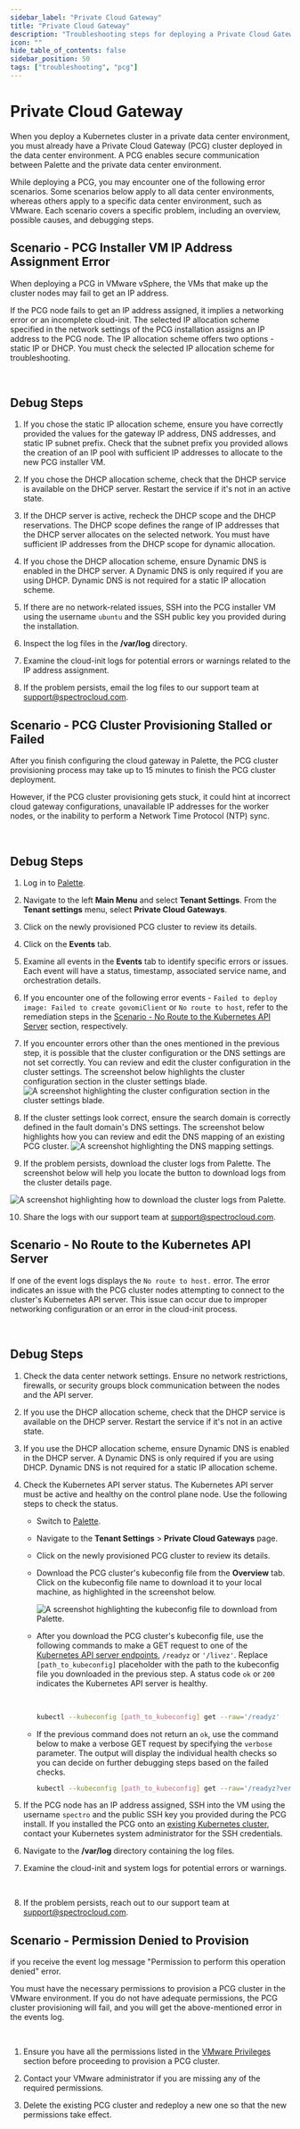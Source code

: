 ```yaml
---
sidebar_label: "Private Cloud Gateway"
title: "Private Cloud Gateway"
description: "Troubleshooting steps for deploying a Private Cloud Gateway."
icon: ""
hide_table_of_contents: false
sidebar_position: 50
tags: ["troubleshooting", "pcg"]
---
```


# Private Cloud Gateway

When you deploy a Kubernetes cluster in a private data center environment, you must already have a Private Cloud Gateway
(PCG) cluster deployed in the data center environment. A PCG enables secure communication between Palette and the
private data center environment.

While deploying a PCG, you may encounter one of the following error scenarios. Some scenarios below apply to all data
center environments, whereas others apply to a specific data center environment, such as VMware. Each scenario covers a
specific problem, including an overview, possible causes, and debugging steps.

## Scenario - PCG Installer VM IP Address Assignment Error

When deploying a PCG in VMware vSphere, the VMs that make up the cluster nodes may fail to get an IP address.

If the PCG node fails to get an IP address assigned, it implies a networking error or an incomplete cloud-init. The
selected IP allocation scheme specified in the network settings of the PCG installation assigns an IP address to the PCG
node. The IP allocation scheme offers two options - static IP or DHCP. You must check the selected IP allocation scheme
for troubleshooting.

<br />

## Debug Steps

1. If you chose the static IP allocation scheme, ensure you have correctly provided the values for the gateway IP
   address, DNS addresses, and static IP subnet prefix. Check that the subnet prefix you provided allows the creation of
   an IP pool with sufficient IP addresses to allocate to the new PCG installer VM.

2. If you chose the DHCP allocation scheme, check that the DHCP service is available on the DHCP server. Restart the
   service if it's not in an active state.

3. If the DHCP server is active, recheck the DHCP scope and the DHCP reservations. The DHCP scope defines the range of
   IP addresses that the DHCP server allocates on the selected network. You must have sufficient IP addresses from the
   DHCP scope for dynamic allocation.

4. If you chose the DHCP allocation scheme, ensure Dynamic DNS is enabled in the DHCP server. A Dynamic DNS is only
   required if you are using DHCP. Dynamic DNS is not required for a static IP allocation scheme.

5. If there are no network-related issues, SSH into the PCG installer VM using the username `ubuntu` and the SSH public
   key you provided during the installation.

6. Inspect the log files in the **/var/log** directory.

7. Examine the cloud-init logs for potential errors or warnings related to the IP address assignment.

8. If the problem persists, email the log files to our support team at
   [support@spectrocloud.com](mailto:support@spectrocloud.com).

## Scenario - PCG Cluster Provisioning Stalled or Failed

After you finish configuring the cloud gateway in Palette, the PCG cluster provisioning process may take up to 15
minutes to finish the PCG cluster deployment.

However, if the PCG cluster provisioning gets stuck, it could hint at incorrect cloud gateway configurations,
unavailable IP addresses for the worker nodes, or the inability to perform a Network Time Protocol (NTP) sync.

<br />

## Debug Steps

1. Log in to [Palette](https://console.spectrocloud.com).

2. Navigate to the left **Main Menu** and select **Tenant Settings**. From the **Tenant settings** menu, select
   **Private Cloud Gateways**.

3. Click on the newly provisioned PCG cluster to review its details.

4. Click on the **Events** tab.

5. Examine all events in the **Events** tab to identify specific errors or issues. Each event will have a status,
   timestamp, associated service name, and orchestration details.

6. If you encounter one of the following error events - `Failed to deploy image: Failed to create govomiClient` or
   `No route to host`, refer to the remediation steps in the
   [Scenario - No Route to the Kubernetes API Server](#scenario---no-route-to-the-kubernetes-api-server) section,
   respectively.

7. If you encounter errors other than the ones mentioned in the previous step, it is possible that the cluster
   configuration or the DNS settings are not set correctly. You can review and edit the cluster configuration in the
   cluster settings. The screenshot below highlights the cluster configuration section in the cluster settings blade.
   ![A screenshot highlighting the cluster configuration section in the cluster settings blade.](/troubleshooting-pcg-cluster_settings.png)

8. If the cluster settings look correct, ensure the search domain is correctly defined in the fault domain's DNS
   settings. The screenshot below highlights how you can review and edit the DNS mapping of an existing PCG cluster.
   ![A screenshot highlighting the DNS mapping settings.](/troubleshooting-pcg-dns.png)

9. If the problem persists, download the cluster logs from Palette. The screenshot below will help you locate the button
   to download logs from the cluster details page.

![A screenshot highlighting how to download the cluster logs from Palette.](/troubleshooting-pcg-download_logs.png)

10. Share the logs with our support team at [support@spectrocloud.com](mailto:support@spectrocloud.com).

## Scenario - No Route to the Kubernetes API Server

If one of the event logs displays the `No route to host.` error. The error indicates an issue with the PCG cluster nodes
attempting to connect to the cluster's Kubernetes API server. This issue can occur due to improper networking
configuration or an error in the cloud-init process.

<br />

## Debug Steps

1. Check the data center network settings. Ensure no network restrictions, firewalls, or security groups block
   communication between the nodes and the API server.

2. If you use the DHCP allocation scheme, check that the DHCP service is available on the DHCP server. Restart the
   service if it's not in an active state.

3. If you use the DHCP allocation scheme, ensure Dynamic DNS is enabled in the DHCP server. A Dynamic DNS is only
   required if you are using DHCP. Dynamic DNS is not required for a static IP allocation scheme.

4. Check the Kubernetes API server status. The Kubernetes API server must be active and healthy on the control plane
   node. Use the following steps to check the status.

   - Switch to [Palette](https://console.spectrocloud.com).

   - Navigate to the **Tenant Settings** > **Private Cloud Gateways** page.

   - Click on the newly provisioned PCG cluster to review its details.

   - Download the PCG cluster's kubeconfig file from the **Overview** tab. Click on the kubeconfig file name to download
     it to your local machine, as highlighted in the screenshot below.

     ![A screenshot highlighting the kubeconfig file to download from Palette.](/troubleshooting-pcg-download_kubeconfig.png)

   - After you download the PCG cluster's kubeconfig file, use the following commands to make a GET request to one of
     the
     [Kubernetes API server endpoints](https://kubernetes.io/docs/reference/using-api/health-checks/#api-endpoints-for-health),
     `/readyz` or `'/livez'`. Replace `[path_to_kubeconfig]` placeholder with the path to the kubeconfig file you
     downloaded in the previous step. A status code `ok` or `200` indicates the Kubernetes API server is healthy.

     <br />

     ```bash
     kubectl --kubeconfig [path_to_kubeconfig] get --raw='/readyz'
     ```

   - If the previous command does not return an `ok`, use the command below to make a verbose GET request by specifying
     the `verbose` parameter. The output will display the individual health checks so you can decide on further
     debugging steps based on the failed checks.

     ```bash
     kubectl --kubeconfig [path_to_kubeconfig] get --raw='/readyz?verbose'
     ```

5. If the PCG node has an IP address assigned, SSH into the VM using the username `spectro` and the public SSH key you
   provided during the PCG install. If you installed the PCG onto an
   [existing Kubernetes cluster](../clusters/pcg/deploy-pcg-k8s.md), contact your Kubernetes system administrator for
   the SSH credentials.

6. Navigate to the **/var/log** directory containing the log files.

7. Examine the cloud-init and system logs for potential errors or warnings.

   <br />

8. If the problem persists, reach out to our support team at
   [support@spectrocloud.com](mailto:support@spectrocloud.com).

## Scenario - Permission Denied to Provision

if you receive the event log message "Permission to perform this operation denied" error.

You must have the necessary permissions to provision a PCG cluster in the VMware environment. If you do not have
adequate permissions, the PCG cluster provisioning will fail, and you will get the above-mentioned error in the events
log.

<br />

1. Ensure you have all the permissions listed in the [VMware Privileges](../clusters/pcg/deploy-pcg/vmware.md) section
   before proceeding to provision a PCG cluster.

2. Contact your VMware administrator if you are missing any of the required permissions.

3. Delete the existing PCG cluster and redeploy a new one so that the new permissions take effect.
